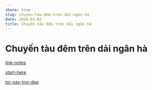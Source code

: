 ```yaml
---
share: true
slug: chuyen-tau-dem-tren-dai-ngan-ha
date: 2024-01-02
title: Chuyến tàu đêm trên dải ngân hà
---
```


# Chuyến tàu đêm trên dải ngân hà

[link-notes](./link-notes.md)

[start-here](./start-here.md)

[toi-nay-troi-dep](./toi-nay-troi-dep.md)
